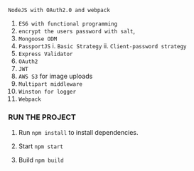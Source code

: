 ```
NodeJS with OAuth2.0 and webpack
```

1. `ES6 with functional programming`
2. `encrypt the users password with salt`,
3. `Mongoose ODM`
4. `PassportJS`
   i. `Basic Strategy`
   ii. `Client-password strategy`
5. `Express Validator`
6. `OAuth2`
7. `JWT`
8. `AWS S3` for image uploads
9. `Multipart middleware`
10. `Winston for logger`
11. `Webpack`

### RUN THE PROJECT

1. Run `npm install` to install dependencies.

2. Start `npm start`

3. Build `npm build`
